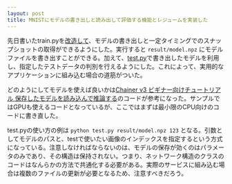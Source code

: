 ```yaml
---
layout: post
title: MNISTにモデルの書き出しと読み出して評価する機能とレジュームを実装した
---
```


先日書いたtrain.pyを[改造して](https://github.com/krotokype/chainer-mnist/blob/75d7ded96b9b299422807d394131e80c3c2304e3/train.py)、モデルの書き出しと一定タイミングでのスナップショットの取得ができるようにした。実行すると `result/model.npz` にモデルファイルを書き出すことができる。加えて、[test.py](https://github.com/krotokype/chainer-mnist/blob/75d7ded96b9b299422807d394131e80c3c2304e3/test.py)で書き出したモデルを利用し、指定したテストデータの判別を行えるようにした。これによって、実用的なアプリケーションに組み込む場合の道筋がついた。

どのようにしてモデルを使えば良いかは[Chainer v3 ビギナー向けチュートリアル 保存したモデルを読み込んで推論する](https://qiita.com/mitmul/items/1e35fba085eb07a92560#7-%E4%BF%9D%E5%AD%98%E3%81%97%E3%81%9F%E3%83%A2%E3%83%87%E3%83%AB%E3%82%92%E8%AA%AD%E3%81%BF%E8%BE%BC%E3%82%93%E3%81%A7%E6%8E%A8%E8%AB%96%E3%81%99%E3%82%8B)のコードが参考になった。サンプルではGPUも使えるコードとなっているが、ここではまずは最小限のCPU向けのコードに書き直した。

test.pyの使い方の例は `python test.py result/model.npz 123` となる。引数としてモデルのパスと、testで使いたい画像のインデックスを指定するという方式になっている。注意しなければならないのは、モデルの保存が効くのはパラメータのみであり、その構造は保持されない。つまり、ネットワーク構造のクラスのコードはなんらかの方法で共通化する必要がある。実際のサービスに組み込む場合は複数のファイルの更新が必要となるため、注意すべきだろう。
